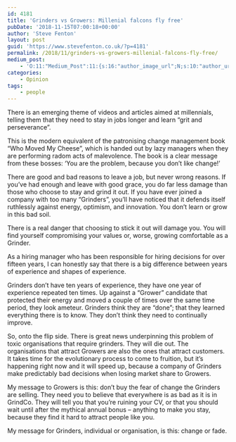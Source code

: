 ```yaml
---
id: 4181
title: 'Grinders vs Growers: Millenial falcons fly free'
pubDate: '2018-11-15T07:00:18+00:00'
author: 'Steve Fenton'
layout: post
guid: 'https://www.stevefenton.co.uk/?p=4181'
permalink: /2018/11/grinders-vs-growers-millenial-falcons-fly-free/
medium_post:
    - 'O:11:"Medium_Post":11:{s:16:"author_image_url";N;s:10:"author_url";N;s:11:"byline_name";N;s:12:"byline_email";N;s:10:"cross_link";s:3:"yes";s:2:"id";N;s:21:"follower_notification";s:3:"yes";s:7:"license";s:19:"all-rights-reserved";s:14:"publication_id";s:2:"-1";s:6:"status";s:5:"draft";s:3:"url";N;}'
categories:
    - Opinion
tags:
    - people
---
```


There is an emerging theme of videos and articles aimed at millennials, telling them that they need to stay in jobs longer and learn “grit and perseverance”.

This is the modern equivalent of the patronising change management book “Who Moved My Cheese”, which is handed out by lazy managers when they are performing radom acts of malevolence. The book is a clear message from these bosses: ‘You are the problem, because you don’t like change!’

There are good and bad reasons to leave a job, but never wrong reasons. If you’ve had enough and leave with good grace, you do far less damage than those who choose to stay and grind it out. If you have ever joined a company with too many “Grinders”, you’ll have noticed that it defends itself ruthlessly against energy, optimism, and innovation. You don’t learn or grow in this bad soil.

There is a real danger that choosing to stick it out will damage you. You will find yourself compromising your values or, worse, growing comfortable as a Grinder.

As a hiring manager who has been responsible for hiring decisions for over fifteen years, I can honestly say that there is a big difference between years of experience and shapes of experience.

Grinders don’t have ten years of experience, they have one year of experience repeated ten times. Up against a “Grower” candidate that protected their energy and moved a couple of times over the same time period, they look ameteur. Grinders think they are “done”; that they learned everything there is to know. They don’t think they need to continually improve.

So, onto the flip side. There is great news underpinning this problem of toxic organisations that require grinders. They will die out. The organisations that attract Growers are also the ones that attract customers. It takes time for the evolutionary process to come to fruition, but it’s happening right now and it will speed up, because a company of Grinders make predictably bad decisions when losing market share to Growers.

My message to Growers is this: don’t buy the fear of change the Grinders are selling. They need you to believe that everywhere is as bad as it is in GrindCo. They will tell you that you’re ruining your CV, or that you should wait until after the mythical annual bonus – anything to make you stay, because they find it hard to attract people like you.

My message for Grinders, individual or organisation, is this: change or fade.